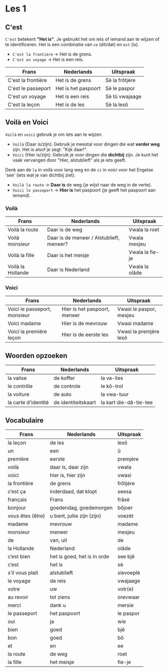 # Les 1

## C'est

`C'est` betekent **"Het is"**. Je gebruikt het om iets of iemand aan te wijzen of te identificeren. Het is een combinatie van `ce` (dit/dat) en `est` (is).

- `C'est la frontière` → Het is de grens.
- `C'est un voyage` → Het is een reis.

| Frans              | Nederlands          | Uitspraak      |
| ------------------ | ------------------- | -------------- |
| C'est la frontière | Het is de grens     | Sè la frôtjère |
| C'est le passeport | Het is het paspoort | Sè le paspor   |
| C'est un voyage    | Het is een reis     | Sè tû vwajaage |
| C'est la leçon     | Het is de les       | Sè la lesô     |

## Voilà en Voici

`Voilà` en `voici` gebruik je om iets aan te wijzen.

- `Voilà` (Daar is/zijn): Gebruik je meestal voor dingen die wat **verder weg** zijn. Het is alsof je zegt: "Kijk daar!".
- `Voici` (Hier is/zijn): Gebruik je voor dingen die **dichtbij** zijn. Je kunt het vaak vervangen door "Hier, alstublieft" als je iets geeft.

Denk aan de `la` in voilà voor lang weg en de `ci` in voici voor het Engelse 'see' (iets wat je van dichtbij ziet).

- `Voilà la route` → **Daar is** de weg (je wijst naar de weg in de verte).
- `Voici le passeport` → **Hier is** het paspoort (je geeft het paspoort aan iemand).

### Voilà

| Frans             | Nederlands                               | Uitspraak       |
| ----------------- | ---------------------------------------- | --------------- |
| Voilà la route    | Daar is de weg                           | Vwala la roet   |
| Voilà monsieur    | Daar is de meneer / Alstublieft, meneer? | Vwala mesjeu    |
| Voilà la fille    | Daar is het meisje                       | Vwala la fie-je |
| Voilà la Hollande | Daar is Nederland                        | Vwala la olâde  |

### Voici

| Frans                        | Nederlands                   | Uitspraak               |
| ---------------------------- | ---------------------------- | ----------------------- |
| Voici le passeport, monsieur | Hier is het paspoort, meneer | Vwasi le paspor, mesjeu |
| Voici madame                 | Hier is de mevrouw           | Vwasi madame            |
| Voici la première leçon      | Hier is de eerste les        | Vwasi la premjère lesô  |

## Woorden opzoeken

| Frans               | Nederlands          | Uitspraak              |
| ------------------- | ------------------- | ---------------------- |
| la valise           | de koffer           | la va-lies             |
| le contrôle         | de controle         | le kô-trol             |
| la voiture          | de auto             | la vwa-tuur            |
| la carte d'identité | de identiteitskaart | la kart die-dâ-tie-tee |

## Vocabulaire

| Frans            | Nederlands                  | Uitspraak |
| ---------------- | --------------------------- | --------- |
| la leçon         | de les                      | lesô      |
| un               | een                         | û         |
| première         | eerste                      | premjère  |
| voilà            | daar is, daar zijn          | vwala     |
| voici            | hier is, hier zijn          | vwasi     |
| la frontière     | de grens                    | frôtjère  |
| c’est ça         | inderdaad, dat klopt        | seesa     |
| français         | Frans                       | frâsè     |
| bonjour          | goedendag, goedemorgen      | bôjoer    |
| vous êtes (être) | u bent, jullie zijn (zijn)  | voezèt    |
| madame           | mevrouw                     | madame    |
| monsieur         | meneer                      | mesjeu    |
| de               | van, uit                    | de        |
| la Hollande      | Nederland                   | olâde     |
| c’est bien       | het is goed, het is in orde | see bjê   |
| c’est            | het is                      | sè        |
| s’il vous plait  | alstublieft                 | sievoeplè |
| le voyage        | de reis                     | vwajaage  |
| votre            | uw                          | votr(e)   |
| au revoir        | tot ziens                   | orevwaar  |
| merci            | dank u                      | mersie    |
| le passeport     | het paspoort                | le paspor |
| oui              | ja                          | wie       |
| bien             | goed                        | bjê       |
| bon              | goed                        | bô        |
| et               | en                          | ee        |
| la route         | de weg                      | roet      |
| la fille         | het meisje                  | fie-je    |
